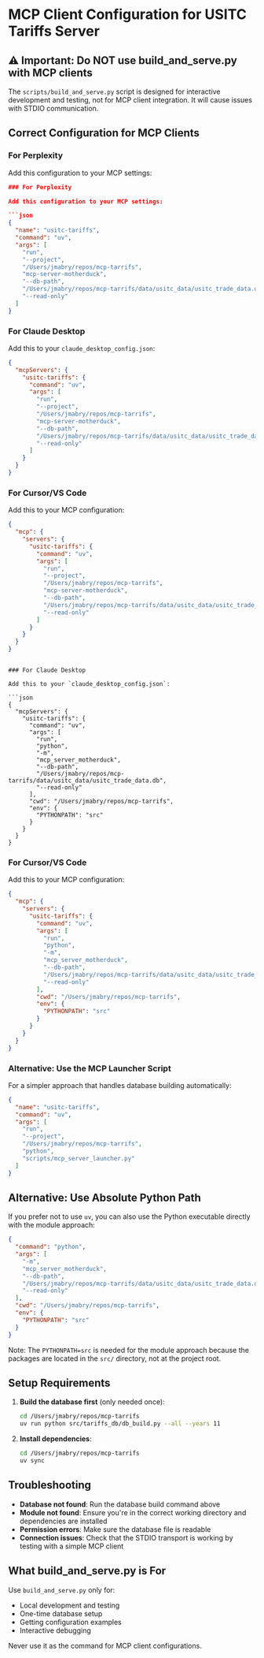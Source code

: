 # MCP Client Configuration for USITC Tariffs Server

## ⚠️ Important: Do NOT use build_and_serve.py with MCP clients

The `scripts/build_and_serve.py` script is designed for interactive development and testing, not for MCP client integration. It will cause issues with STDIO communication.

## Correct Configuration for MCP Clients

### For Perplexity

Add this configuration to your MCP settings:

```json
### For Perplexity

Add this configuration to your MCP settings:

```json
{
  "name": "usitc-tariffs",
  "command": "uv",
  "args": [
    "run",
    "--project",
    "/Users/jmabry/repos/mcp-tarrifs",
    "mcp-server-motherduck",
    "--db-path",
    "/Users/jmabry/repos/mcp-tarrifs/data/usitc_data/usitc_trade_data.db",
    "--read-only"
  ]
}
```

### For Claude Desktop

Add this to your `claude_desktop_config.json`:

```json
{
  "mcpServers": {
    "usitc-tariffs": {
      "command": "uv",
      "args": [
        "run",
        "--project",
        "/Users/jmabry/repos/mcp-tarrifs",
        "mcp-server-motherduck",
        "--db-path",
        "/Users/jmabry/repos/mcp-tarrifs/data/usitc_data/usitc_trade_data.db",
        "--read-only"
      ]
    }
  }
}
```

### For Cursor/VS Code

Add this to your MCP configuration:

```json
{
  "mcp": {
    "servers": {
      "usitc-tariffs": {
        "command": "uv",
        "args": [
          "run",
          "--project",
          "/Users/jmabry/repos/mcp-tarrifs",
          "mcp-server-motherduck",
          "--db-path",
          "/Users/jmabry/repos/mcp-tarrifs/data/usitc_data/usitc_trade_data.db",
          "--read-only"
        ]
      }
    }
  }
}
```
```

### For Claude Desktop

Add this to your `claude_desktop_config.json`:

```json
{
  "mcpServers": {
    "usitc-tariffs": {
      "command": "uv",
      "args": [
        "run",
        "python",
        "-m",
        "mcp_server_motherduck",
        "--db-path",
        "/Users/jmabry/repos/mcp-tarrifs/data/usitc_data/usitc_trade_data.db",
        "--read-only"
      ],
      "cwd": "/Users/jmabry/repos/mcp-tarrifs",
      "env": {
        "PYTHONPATH": "src"
      }
    }
  }
}
```

### For Cursor/VS Code

Add this to your MCP configuration:

```json
{
  "mcp": {
    "servers": {
      "usitc-tariffs": {
        "command": "uv",
        "args": [
          "run",
          "python",
          "-m",
          "mcp_server_motherduck",
          "--db-path",
          "/Users/jmabry/repos/mcp-tarrifs/data/usitc_data/usitc_trade_data.db",
          "--read-only"
        ],
        "cwd": "/Users/jmabry/repos/mcp-tarrifs",
        "env": {
          "PYTHONPATH": "src"
        }
      }
    }
  }
}
```

### Alternative: Use the MCP Launcher Script

For a simpler approach that handles database building automatically:

```json
{
  "name": "usitc-tariffs",
  "command": "uv",
  "args": [
    "run",
    "--project",
    "/Users/jmabry/repos/mcp-tarrifs",
    "python",
    "scripts/mcp_server_launcher.py"
  ]
}
```

## Alternative: Use Absolute Python Path

If you prefer not to use `uv`, you can also use the Python executable directly with the module approach:

```json
{
  "command": "python",
  "args": [
    "-m",
    "mcp_server_motherduck",
    "--db-path",
    "/Users/jmabry/repos/mcp-tarrifs/data/usitc_data/usitc_trade_data.db",
    "--read-only"
  ],
  "cwd": "/Users/jmabry/repos/mcp-tarrifs",
  "env": {
    "PYTHONPATH": "src"
  }
}
```

Note: The `PYTHONPATH=src` is needed for the module approach because the packages are located in the `src/` directory, not at the project root.

## Setup Requirements

1. **Build the database first** (only needed once):
   ```bash
   cd /Users/jmabry/repos/mcp-tarrifs
   uv run python src/tariffs_db/db_build.py --all --years 11
   ```

2. **Install dependencies**:
   ```bash
   cd /Users/jmabry/repos/mcp-tarrifs
   uv sync
   ```

## Troubleshooting

- **Database not found**: Run the database build command above
- **Module not found**: Ensure you're in the correct working directory and dependencies are installed
- **Permission errors**: Make sure the database file is readable
- **Connection issues**: Check that the STDIO transport is working by testing with a simple MCP client

## What build_and_serve.py is For

Use `build_and_serve.py` only for:
- Local development and testing
- One-time database setup
- Getting configuration examples
- Interactive debugging

Never use it as the command for MCP client configurations.
